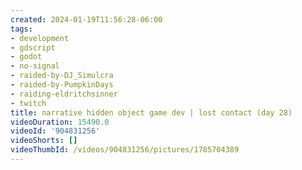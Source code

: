 ```yaml
---
created: 2024-01-19T11:56:28-06:00
tags:
- development
- gdscript
- godot
- no-signal
- raided-by-DJ_Simulcra
- raided-by-PumpkinDays
- raiding-eldritchsinner
- twitch
title: narrative hidden object game dev | lost contact (day 28)
videoDuration: 15490.0
videoId: '904831256'
videoShorts: []
videoThumbId: /videos/904831256/pictures/1785704389
---
```

